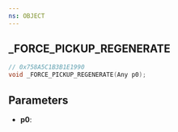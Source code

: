 ```yaml
---
ns: OBJECT
---
```

## _FORCE_PICKUP_REGENERATE

```c
// 0x758A5C1B3B1E1990
void _FORCE_PICKUP_REGENERATE(Any p0);
```

## Parameters
* **p0**:
